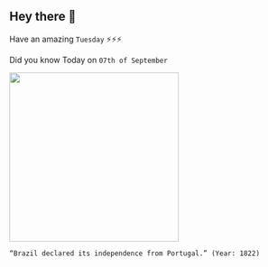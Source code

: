 ## Hey there 👋
Have an amazing `Tuesday` ⚡⚡⚡

Did you know Today on `07th of September`
 
 [<img src="https://upload.wikimedia.org/wikipedia/commons/thumb/e/ef/Oscar_Pereira_da_Silva_-_Sess%C3%A3o_das_Cortes_De_Lisboa%2C_Acervo_do_Museu_Paulista_da_USP_2.jpg/200px-Oscar_Pereira_da_Silva_-_Sess%C3%A3o_das_Cortes_De_Lisboa%2C_Acervo_do_Museu_Paulista_da_USP_2.jpg" width="300" />](https://courses.lumenlearning.com/boundless-worldhistory/chapter/brazilian-independence/#:~:text=On%20September%207%2C%201822%2C%20Prince,and%20Portugal%20in%20late%201825.) 
 ```
“Brazil declared its independence from Portugal.” (Year: 1822)
```
